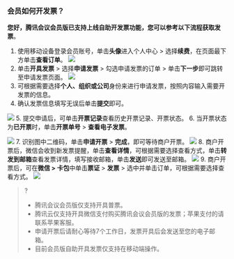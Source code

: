 ### 会员如何开发票？
**您好，腾讯会议会员版已支持上线自助开发票功能，您可以参考以下流程获取发票**。
1. 使用移动设备登录会员账号，单击**头像**进入个人中心 > 选择**续费**，在页面最下方单击**查看订单**。
![](https://qcloudimg.tencent-cloud.cn/raw/1377b46b18e6bc87ffca1ad186a48b52.png)
2. 单击**开具发票** > 选择**申请发票** > 勾选申请发票的订单 > 单击**下一步**即可跳转至申请发票页面。
![](https://qcloudimg.tencent-cloud.cn/raw/f2d2468b36890823d350ba4353b7cf58.png)
3. 可根据需要选择**个人、组织或公司**身份来进行申请发票，按照内容输入需要开发票的信息。
4. 确认发票信息填写无误后单击**提交**即可。

![](https://qcloudimg.tencent-cloud.cn/raw/fd35d6d13236d28d02e9f384f44fc259.png)
5. 提交申请后，可单击**开票记录**查看历史开票记录、开票状态。
6. 当开票状态为**已开票**时，单击**开票单号** > **查看电子发票**。

![](https://qcloudimg.tencent-cloud.cn/raw/9612c70b2d36861e4c3902340f83eded.png)
7. 识别图中二维码，单击**申请开票** > **完成**，即可等待商户开票。
![](https://qcloudimg.tencent-cloud.cn/raw/cf703365f6770926e53b58fe7f3c5122.png)
8. 商户开票后，微信会收到新发票提醒，单击**查看详情**，可根据需要选择查看方式，单击**转发到邮箱**查看发票详情，填写接收邮箱，单击**发送**即可发送至邮箱。
![](https://qcloudimg.tencent-cloud.cn/raw/a16e5afe298a252620ac505417ce53d0.png)
9. 商户开票后，可在**微信 > 卡包**中单击**票证** > **发票** > 选中并单击订单，可根据需要选择查看方式。
![](https://qcloudimg.tencent-cloud.cn/raw/b6252be875e68b63c6541c82b2c36e3b.png)

>?
>- 腾讯会议会员版仅支持开具普票。
>- 腾讯云仅支持开具微信支付购买腾讯会议会员版的发票；苹果支付的请联系苹果客服。
>- 申请开票后请耐心等待7个工作日，发票开具后会发送至您的电子邮箱。
>- 目前会员版自助开具发票仅支持在移动端操作。
